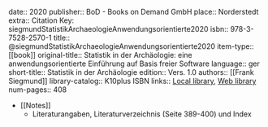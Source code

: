 date:: 2020
publisher:: BoD - Books on Demand GmbH
place:: Norderstedt
extra:: Citation Key: siegmundStatistikArchaeologieAnwendungsorientierte2020
isbn:: 978-3-7528-2570-1
title:: @siegmundStatistikArchaeologieAnwendungsorientierte2020
item-type:: [[book]]
original-title:: Statistik in der Archäologie: eine anwendungsorientierte Einführung auf Basis freier Software
language:: ger
short-title:: Statistik in der Archäologie
edition:: Vers. 1.0
authors:: [[Frank Siegmund]]
library-catalog:: K10plus ISBN
links:: [Local library](zotero://select/groups/2386895/items/3TTRBJHR), [Web library](https://www.zotero.org/groups/2386895/items/3TTRBJHR)
num-pages:: 408

- [[Notes]]
	- Literaturangaben, Literaturverzeichnis (Seite 389-400) und Index
